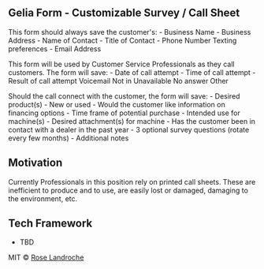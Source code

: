 ## Gelia Form - Customizable Survey / Call Sheet

This form should always save the customer's:
    - Business Name
    - Business Address
    - Name of Contact
    - Title of Contact
    - Phone Number
        Texting preferences
    - Email Address

This form will be used by Customer Service Professionals as they call customers. The form will save:
    - Date of call attempt
    - Time of call attempt
    - Result of call attempt
        Voicemail
        Not in
        Unavailable
        No answer
        Other

Should the call connect with the customer, the form will save:
    - Desired product(s)
    - New or used
    - Would the customer like information on financing options
    - Time frame of potential purchase
    - Intended use for machine(s)
    - Desired attachment(s) for machine
    - Has the customer been in contact with a dealer in the past year
    - 3 optional survey questions (rotate every few months)
    - Additional notes

## Motivation

Currently Professionals in this position rely on printed call sheets. These are inefficient to produce and to use, are easily lost or damaged, damaging to the environment, etc.

## Tech Framework

- TBD


MIT © [Rose Landroche]()